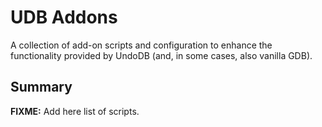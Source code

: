 UDB Addons
==========

A collection of add-on scripts and configuration to enhance the functionality
provided by UndoDB (and, in some cases, also vanilla GDB).


Summary
-------

**FIXME:** Add here list of scripts.
